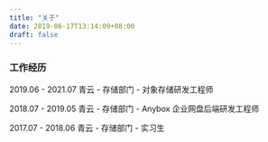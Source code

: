 ```yaml
---
title: "关于"
date: 2019-06-17T13:14:09+08:00
draft: false
---
```




### 工作经历

2019.06 - 2021.07 青云 - 存储部门 - 对象存储研发工程师

2018.07 - 2019.05 青云 - 存储部门 - Anybox 企业网盘后端研发工程师

2017.07 - 2018.06 青云 - 存储部门 - 实习生



